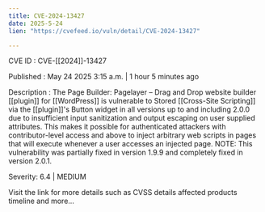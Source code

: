 ```yaml
---
title: CVE-2024-13427
date: 2025-5-24
lien: "https://cvefeed.io/vuln/detail/CVE-2024-13427"

---
```


CVE ID : CVE-[[2024]]-13427

Published :  May 24
2025
3:15 a.m. | 1 hour
5 minutes ago

Description : The Page Builder: Pagelayer – Drag and Drop website builder [[plugin]] for [[WordPress]] is vulnerable to Stored [[Cross-Site Scripting]] via the [[plugin]]'s Button widget in all versions up to
and including
2.0.0 due to insufficient input sanitization and output escaping on user supplied attributes. This makes it possible for authenticated attackers
with contributor-level access and above
to inject arbitrary web scripts in pages that will execute whenever a user accesses an injected page. NOTE: This vulnerability was partially fixed in version 1.9.9 and completely fixed in version 2.0.1.

Severity: 6.4 | MEDIUM

Visit the link for more details
such as CVSS details
affected products
timeline
and more...
